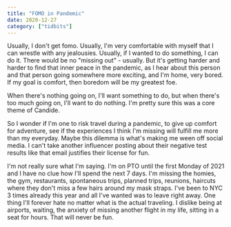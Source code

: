 ```yaml
---
title: "FOMO in Pandemic"
date: 2020-12-27
category: ["tidbits"]
---
```


Usually, I don't get fomo. Usually, I'm very comfortable with myself that I can wrestle with any jealousies. Usually, if I wanted to do something, I can do it. There would be no "missing out" - usually. But it's getting harder and harder to find that inner peace in the pandemic, as I hear about this person and that person going somewhere more exciting, and I'm home, very bored. If my goal is comfort, then boredom will be my greatest foe. 

When there's nothing going on, I'll want something to do, but when there's too much going on, I'll want to do nothing. I'm pretty sure this was a core theme of Candide.

So I wonder if I'm one to risk travel during a pandemic, to give up comfort for adventure, see if the experiences I think I'm missing will fulfill me more than my everyday. Maybe this dilemma is what's making me ween off social media. I can't take another influencer posting about their negative test results like that email justifies their license for fun.

I'm not really sure what I'm saying. I'm on PTO until the first Monday of 2021 and I have no clue how I'll spend the next 7 days. I'm missing the homies, the gym, restaurants, spontaneous trips, planned trips, reunions, haircuts where they don't miss a few hairs around my mask straps. I've been to NYC 3 times already this year and all I've wanted was to leave right away. One thing I'll forever hate no matter what is the actual traveling. I dislike being at airports, waiting, the anxiety of missing another flight in my life, sitting in a seat for hours. That will never be fun.